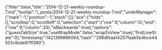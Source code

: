 {"filter":false,"title":"2014-12-21-weekly-roundup-7.md","tooltip":"/_posts/2014-12-21-weekly-roundup-7.md","undoManager":{"mark":-1,"position":-1,"stack":[]},"ace":{"folds":[],"scrolltop":0,"scrollleft":0,"selection":{"start":{"row":9,"column":0},"end":{"row":9,"column":33},"isBackwards":true},"options":{"guessTabSize":true,"useWrapMode":false,"wrapToView":true},"firstLineState":0},"timestamp":1421399886064,"hash":"296dfeaa14257faab5b4bce44501c4bde87ff390"}
